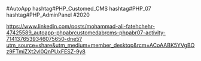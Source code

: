 #AutoApp
hashtag#PHP_Customed_CMS
hashtag#PHP_07
hashtag#PHP_AdminPanel
#2020



https://www.linkedin.com/posts/mohammad-ali-fatehchehr-47425589_autoapp-phpabrcustomedabrcms-phpabr07-activity-7141376539346075650-dne5?utm_source=share&utm_medium=member_desktop&rcm=ACoAABK5YVgBOz9FTmiZXt2vl0QnPUxFESZ-9y8
